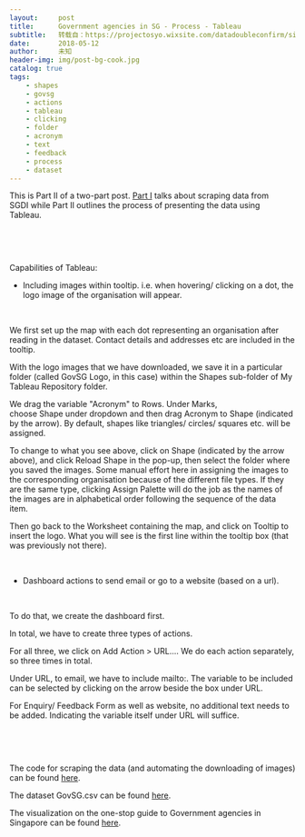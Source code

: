 ```yaml
---
layout:     post
title:      Government agencies in SG - Process - Tableau
subtitle:   转载自：https://projectosyo.wixsite.com/datadoubleconfirm/single-post/2018/05/12/Government-agencies-in-SG---Process---Tableau
date:       2018-05-12
author:     未知
header-img: img/post-bg-cook.jpg
catalog: true
tags:
    - shapes
    - govsg
    - actions
    - tableau
    - clicking
    - folder
    - acronym
    - text
    - feedback
    - process
    - dataset
---
```


This is Part II of a two-part post. [Part I](https://projectosyo.wixsite.com/datadoubleconfirm/single-post/2018/05/11/Government-agencies-in-SG---Process---Python) talks about scraping data from SGDI while Part II outlines the process of presenting the data using Tableau.  

 

 

Capabilities of Tableau:

- Including images within tooltip. i.e. when hovering/ clicking on a dot, the logo image of the organisation will appear. 

 

We first set up the map with each dot representing an organisation after reading in the dataset. Contact details and addresses etc are included in the tooltip. 

With the logo images that we have downloaded, we save it in a particular folder (called GovSG Logo, in this case) within the Shapes sub-folder of My Tableau Repository folder. 

We drag the variable "Acronym" to Rows. Under Marks, choose Shape under dropdown and then drag Acronym to Shape (indicated by the arrow). By default, shapes like triangles/ circles/ squares etc. will be assigned. 

To change to what you see above, click on Shape (indicated by the arrow above), and click Reload Shape in the pop-up, then select the folder where you saved the images. Some manual effort here in assigning the images to the corresponding organisation because of the different file types. If they are the same type, clicking Assign Palette will do the job as the names of the images are in alphabetical order following the sequence of the data item.

Then go back to the Worksheet containing the map, and click on Tooltip to insert the logo. What you will see is the first line within the tooltip box (that was previously not there). 

 

- Dashboard actions to send email or go to a website (based on a url).

 

To do that, we create the dashboard first.

In total, we have to create three types of actions. 

For all three, we click on Add Action > URL.... We do each action separately, so three times in total.

Under URL, to email, we have to include mailto:. The variable to be included can be selected by clicking on the arrow beside the box under URL. 

For Enquiry/ Feedback Form as well as website, no additional text needs to be added. Indicating the variable itself under URL will suffice.  

 

 

The code for scraping the data (and automating the downloading of images) can be found [here](https://github.com/hxchua/datakueh/blob/master/notebooks/StatutoryBoardSG.ipynb).

The dataset GovSG.csv can be found [here](https://github.com/hxchua/datakueh/tree/master/datasets).

The visualization on the one-stop guide to Government agencies in Singapore can be found [here](https://public.tableau.com/profile/hx.chua#!/vizhome/GovSG/Dashboard). 

 
